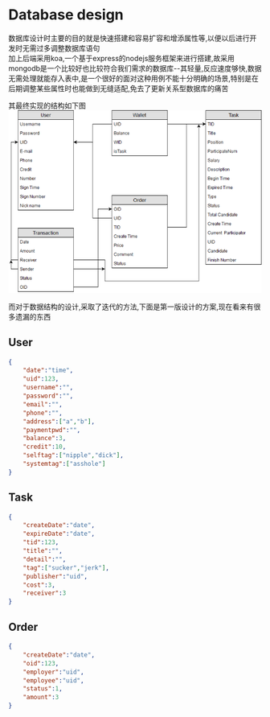 # Database design

数据库设计时主要的目的就是快速搭建和容易扩容和增添属性等,以便以后进行开发时无需过多调整数据库语句  
加上后端采用koa,一个基于express的nodejs服务框架来进行搭建,故采用mongodb是一个比较好也比较符合我们需求的数据库--其轻量,反应速度够快,数据无需处理就能存入表中,是一个很好的面对这种用例不能十分明确的场景,特别是在后期调整某些属性时也能做到无缝适配,免去了更新关系型数据库的痛苦

其最终实现的结构如下图
![ER](assets/ER/ER.png)

而对于数据结构的设计,采取了迭代的方法,下面是第一版设计的方案,现在看来有很多遗漏的东西

## User
```JSON
{
    "date":"time",
    "uid":123,
    "username":"",
    "password":"",
    "email":"",
    "phone":"",
    "address":["a","b"],
    "paymentpwd":"",
    "balance":3,
    "credit":10,
    "selftag":["nipple","dick"],
    "systemtag":["asshole"]
}
```

## Task
```JSON
{
    "createDate":"date",
    "expireDate":"date",
    "tid":123,
    "title":"",
    "detail":"",
    "tag":["sucker","jerk"],
    "publisher":"uid",
    "cost":3,
    "receiver":3
}
```

## Order
```JSON
{
    "createDate":"date",
    "oid":123,
    "employer":"uid",
    "employee":"uid",
    "status":1,
    "amount":3
}
```

